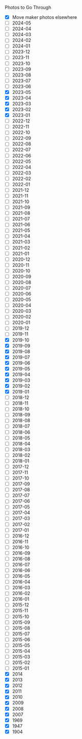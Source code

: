 Photos to Go Through
- [x] Move maker photos elsewhere
- [ ]  2024-05
- [ ]  2024-04
- [ ]  2024-03
- [ ]  2024-02
- [ ]  2024-01
- [ ]  2023-12
- [ ]  2023-11
- [ ]  2023-10
- [ ]  2023-09
- [ ]  2023-08
- [ ]  2023-07
- [ ]  2023-06
- [x]  2023-05
- [x]  2023-04
- [x]  2023-03
- [x]  2023-02
- [x]  2023-01
- [ ]  2022-12
- [ ]  2022-11
- [ ]  2022-10
- [ ]  2022-09
- [ ]  2022-08
- [ ]  2022-07
- [ ]  2022-06
- [ ]  2022-05
- [ ]  2022-04
- [ ]  2022-03
- [ ]  2022-02
- [ ]  2022-01
- [ ]  2021-12
- [ ]  2021-11
- [ ]  2021-10
- [ ]  2021-09
- [ ]  2021-08
- [ ]  2021-07
- [ ]  2021-06
- [ ]  2021-05
- [ ]  2021-04
- [ ]  2021-03
- [ ]  2021-02
- [ ]  2021-01
- [ ]  2020-12
- [ ]  2020-11
- [ ]  2020-10
- [ ]  2020-09
- [ ]  2020-08
- [ ]  2020-07
- [ ]  2020-06
- [ ]  2020-05
- [ ]  2020-04
- [ ]  2020-03
- [ ]  2020-02
- [ ]  2020-01
- [ ]  2019-12
- [ ]  2019-11
- [x]  2019-10
- [x]  2019-09
- [x]  2019-08
- [x]  2019-07
- [x]  2019-06
- [x]  2019-05
- [x]  2019-04
- [x]  2019-03
- [x]  2019-02
- [x]  2019-01
- [ ]  2018-12
- [ ]  2018-11
- [ ]  2018-10
- [ ]  2018-09
- [ ]  2018-08
- [ ]  2018-07
- [ ]  2018-06
- [ ]  2018-05
- [ ]  2018-04
- [ ]  2018-03
- [ ]  2018-02
- [ ]  2018-01
- [ ]  2017-12
- [ ]  2017-11
- [ ]  2017-10
- [ ]  2017-09
- [ ]  2017-08
- [ ]  2017-07
- [ ]  2017-06
- [ ]  2017-05
- [ ]  2017-04
- [ ]  2017-03
- [ ]  2017-02
- [ ]  2017-01
- [ ]  2016-12
- [ ]  2016-11
- [ ]  2016-10
- [ ]  2016-09
- [ ]  2016-08
- [ ]  2016-07
- [ ]  2016-06
- [ ]  2016-05
- [ ]  2016-04
- [ ]  2016-03
- [ ]  2016-02
- [ ]  2016-01
- [ ]  2015-12
- [ ]  2015-11
- [ ]  2015-10
- [ ]  2015-09
- [ ]  2015-08
- [ ]  2015-07
- [ ]  2015-06
- [ ]  2015-05
- [ ]  2015-04
- [ ]  2015-03
- [ ]  2015-02
- [ ]  2015-01
- [x]  2014
- [x]  2013
- [x]  2012
- [x]  2011
- [x]  2010
- [x]  2009
- [x]  2008
- [x]  2007
- [x]  1969
- [x]  1947
- [x]  1904